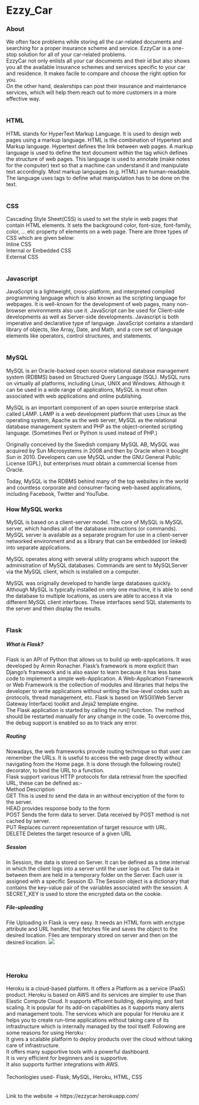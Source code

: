 # Ezzy_Car
<h3>About</h3>
   We often face problems while storing all the car-related documents and searching for a proper insurance scheme and 
service. EzzyCar is a one-stop solution for all of your car-related problems.<br>
    EzzyCar not only enlists all your car documents and their id but also shows you all the available insurance schemes and 
services specific to your car and residence. It makes facile to compare and choose the right option for you.<br>
    On the other hand, dealerships can post their insurance and maintenance services, which will help them reach out to more 
customers in a more effective way.
<br><br>
<h3>HTML</h3>
HTML stands for HyperText Markup Language. It is used to design web pages using a markup language. HTML is the combination of Hypertext and Markup language. Hypertext defines the link between web pages. A markup language is used to define the text document within the tag which defines the structure of web pages. This language is used to annotate (make notes for the computer) text so that a machine can understand it and manipulate text accordingly. Most markup languages (e.g. HTML) are human-readable. The language uses tags to define what manipulation has to be done on the text. 
<br><br>
<h3>CSS</h3>
Cascading Style Sheet(CSS) is used to set the style in web pages that contain HTML elements. It sets the background color, font-size, font-family, color, … etc property of elements on a web page. 
There are three types of CSS which are given below: 
<br>Inline CSS
<br>Internal or Embedded CSS
<br>External CSS
<br><br>
<h3>Javascript</h3>
JavaScript is a lightweight, cross-platform, and interpreted compiled programming language which is also known as the scripting language for webpages. It is well-known for the development of web pages, many non-browser environments also use it. JavaScript can be used for Client-side developments as well as Server-side developments. Javascript is both imperative and declarative type of language. JavaScript contains a standard library of objects, like Array, Date, and Math, and a core set of language elements like operators, control structures, and statements. 
<br><br>
<h3>MySQL</h3>

MySQL is an Oracle-backed open source relational database management system (RDBMS) based on Structured Query Language (SQL). MySQL runs on virtually all platforms, including Linux, UNIX and Windows. Although it can be used in a wide range of applications, MySQL is most often associated with web applications and online publishing.

MySQL is an important component of an open source enterprise stack called LAMP. LAMP is a web development platform that uses Linux as the operating system, Apache as the web server, MySQL as the relational database management system and PHP as the object-oriented scripting language. (Sometimes Perl or Python is used instead of PHP.)

Originally conceived by the Swedish company MySQL AB, MySQL was acquired by Sun Microsystems in 2008 and then by Oracle when it bought Sun in 2010. Developers can use MySQL under the GNU General Public License (GPL), but enterprises must obtain a commercial license from Oracle.

Today, MySQL is the RDBMS behind many of the top websites in the world and countless corporate and consumer-facing web-based applications, including Facebook, Twitter and YouTube.

<h3>How MySQL works</h3>
MySQL is based on a client-server model. The core of MySQL is MySQL server, which handles all of the database instructions (or commands). MySQL server is available as a separate program for use in a client-server networked environment and as a library that can be embedded (or linked) into separate applications.

MySQL operates along with several utility programs which support the administration of MySQL databases. Commands are sent to MySQLServer via the MySQL client, which is installed on a computer.

MySQL was originally developed to handle large databases quickly. Although MySQL is typically installed on only one machine, it is able to send the database to multiple locations, as users are able to access it via different MySQL client interfaces. These interfaces send SQL statements to the server and then display the results.
<br><br>
<h3>Flask</h3>
<h5>What is Flask?</h5>
Flask is an API of Python that allows us to build up web-applications. It was developed by Armin Ronacher. Flask’s framework is more explicit than Django’s framework and is also easier to learn because it has less base code to implement a simple web-Application. A Web-Application Framework or Web Framework is the collection of modules and libraries that helps the developer to write applications without writing the low-level codes such as protocols, thread management, etc. Flask is based on WSGI(Web Server Gateway Interface) toolkit and Jinja2 template engine.
<br>
The Flask application is started by calling the run() function. The method should be restarted manually for any change in the code. To overcome this, the debug support is enabled so as to track any error.
<h5>Routing</h5>
Nowadays, the web frameworks provide routing technique so that user can remember the URLs. It is useful to access the web page directly without navigating from the Home page. It is done through the following route() decorator, to bind the URL to a function.
<br>
Flask support various HTTP protocols for data retrieval from the specified URL, these can be defined as:-
<br>
Method      Description<br>
GET	      This is used to send the data in an without encryption of the form to the server.<br>
HEAD	      provides response body to the form<br>
POST	      Sends the form data to server. Data received by POST method is not cached by server.<br>
PUT	      Replaces current representation of target resource with URL.<br>
DELETE	   Deletes the target resource of a given URL<br>
<h5>Session</h5>
In Session, the data is stored on Server. It can be defined as a time interval in which the client logs into a server until the user logs out. The data in between them are held in a temporary folder on the Server. Each user is assigned with a specific Session ID. The Session object is a dictionary that contains the key-value pair of the variables associated with the session. A SECRET_KEY is used to store the encrypted data on the cookie.
<h5>File-uploading</h5>
File Uploading in Flask is very easy. It needs an HTML form with enctype attribute and URL handler, that fetches file and saves the object to the desired location. Files are temporary stored on server and then on the desired location.
<img src="https://encrypted-tbn0.gstatic.com/images?q=tbn:ANd9GcQ2b0LgVsjZr-uVvpglqEjNEg7-4tdqpsKR-g5ZF2NRMYt5oTy1pBT0MI6NeBE2pMme8CQ&usqp=CAU" style="text-align:center;">


<br><br>
<h3>Heroku</h3>
Heroku is a cloud-based platform. It offers a Platform as a service (PaaS) product. Heroku is based on AWS and its services are simpler to use than Elastic Compute Cloud. It supports efficient building, deploying, and fast scaling. It is popular for its add-on capabilities as it supports many alerts and management tools. The services which are popular for Heroku are it helps you to create run-time applications without taking care of its infrastructure which is internally managed by the tool itself. Following are some reasons for using Heroku :
<br>It gives a scalable platform to deploy products over the cloud without taking care of infrastructure.
<br>It offers many supportive tools with a powerful dashboard.
<br>It is very efficient for beginners and is supportive.
<br>It also supports further integrations with AWS.
<br><br>
Techonlogies used- Flask, MySQL, Heroku, HTML, CSS<br>
<br><br>
Link to the website -> https://ezzycar.herokuapp.com/
   
